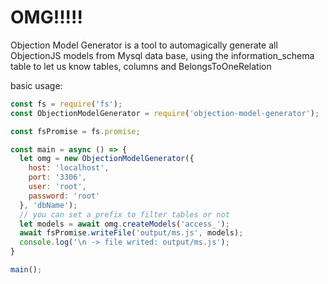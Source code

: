 # OMG!!!!!
Objection Model Generator is a tool to automagically generate all ObjectionJS models from Mysql data base, using the information_schema table to let us know tables, columns and BelongsToOneRelation

basic usage:

```js
const fs = require('fs');
const ObjectionModelGenerator = require('objection-model-generator');

const fsPromise = fs.promise;

const main = async () => {
  let omg = new ObjectionModelGenerator({
    host: 'localhost',
    port: '3306',
    user: 'root',
    password: 'root'
  }, 'dbName');
  // you can set a prefix to filter tables or not
  let models = await omg.createModels('access_');
  await fsPromise.writeFile('output/ms.js', models);
  console.log('\n -> file writed: output/ms.js');
}

main();
```
